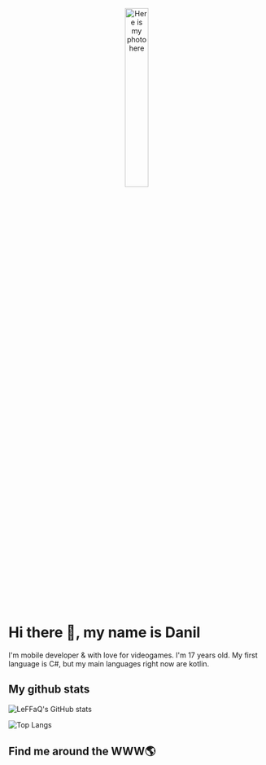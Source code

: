<p align="center"><img width=30%" src="./images/photo1.png" alt="Here is my photo here" /></p>

# Hi there 👋, my name is Danil
I'm mobile developer & with love for videogames. I'm 17 years old. My first language is C#, but my main languages right now are kotlin.

## My github stats
![LeFFaQ's GitHub stats](https://github-readme-stats.vercel.app/api?username=LeFFaQ&show_icons=true&theme=radical&title_color=007bff&text_color=e7e7e7&icon_color=007bff&bg_color=171c28)

![Top Langs](https://github-readme-stats.vercel.app/api/top-langs/?username=LeFFaQ&layout=compact&title_color=007bff&text_color=e7e7e7&icon_color=007bff&bg_color=171c28)




## Find me around the WWW🌎



